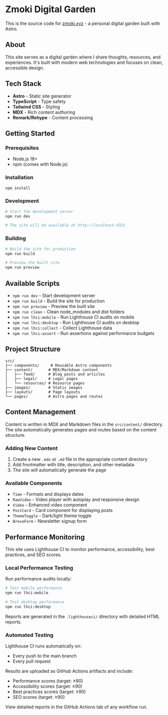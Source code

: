 # Zmoki Digital Garden

This is the source code for [zmoki.xyz](https://zmoki.xyz) - a personal digital garden built with Astro.

## About

This site serves as a digital garden where I share thoughts, resources, and experiences. It's built with modern web technologies and focuses on clean, accessible design.

## Tech Stack

- **Astro** - Static site generator
- **TypeScript** - Type safety
- **Tailwind CSS** - Styling
- **MDX** - Rich content authoring
- **Remark/Rehype** - Content processing

## Getting Started

### Prerequisites

- Node.js 18+
- npm (comes with Node.js)

### Installation

```bash
npm install
```

### Development

```bash
# Start the development server
npm run dev

# The site will be available at http://localhost:4321
```

### Building

```bash
# Build the site for production
npm run build

# Preview the built site
npm run preview
```

## Available Scripts

- `npm run dev` - Start development server
- `npm run build` - Build the site for production
- `npm run preview` - Preview the built site
- `npm run clean` - Clean node_modules and dist folders
- `npm run lhci:mobile` - Run Lighthouse CI audits on mobile
- `npm run lhci:desktop` - Run Lighthouse CI audits on desktop
- `npm run lhci:collect` - Collect Lighthouse data
- `npm run lhci:assert` - Run assertions against performance budgets

## Project Structure

```
src/
├── components/     # Reusable Astro components
├── content/       # MDX/Markdown content
│   ├── feed/      # Blog posts and articles
│   ├── legal/     # Legal pages
│   └── resources/ # Resource pages
├── images/        # Static images
├── layouts/       # Page layouts
└── pages/         # Astro pages and routes
```

## Content Management

Content is written in MDX and Markdown files in the `src/content/` directory. The site automatically generates pages and routes based on the content structure.

### Adding New Content

1. Create a new `.mdx` or `.md` file in the appropriate content directory
2. Add frontmatter with title, description, and other metadata
3. The site will automatically generate the page

### Available Components

- `Time` - Formats and displays dates
- `RawVideo` - Video player with autoplay and responsive design
- `Video` - Enhanced video component
- `PostCard` - Card component for displaying posts
- `ThemeToggle` - Dark/light theme toggle
- `BrevoForm` - Newsletter signup form

## Performance Monitoring

This site uses Lighthouse CI to monitor performance, accessibility, best practices, and SEO scores.

### Local Performance Testing

Run performance audits locally:

```bash
# Test mobile performance
npm run lhci:mobile

# Test desktop performance
npm run lhci:desktop
```

Reports are generated in the `.lighthouseci/` directory with detailed HTML reports.

### Automated Testing

Lighthouse CI runs automatically on:

- Every push to the main branch
- Every pull request

Results are uploaded as GitHub Actions artifacts and include:

- Performance scores (target: ≥90)
- Accessibility scores (target: ≥90)
- Best practices scores (target: ≥90)
- SEO scores (target: ≥90)

View detailed reports in the GitHub Actions tab of any workflow run.
